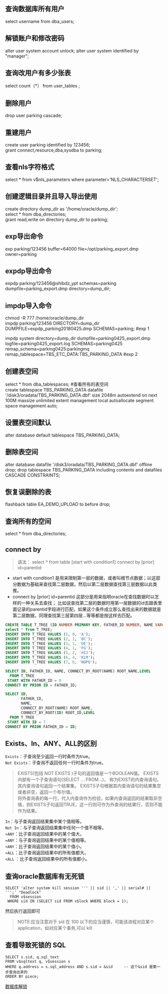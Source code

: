 ## 查询数据库所有用户
select username from dba_users; 

## 解锁账户和修改密码
alter user system account unlock;
alter user system identified by "manager";

## 查询改用户有多少张表
select count（*） from user_tables ;

## 删除用户
drop user parking cascade;

## 重建用户
create user parking identified by 123456;   
grant connect,resource,dba,sysdba to parking;

## 查看nls字符格式
select * from v$nls_parameters where parameter='NLS_CHARACTERSET';

## 创建逻辑目录并且导入导出使用
create directory dump_dir as '/home/oracle/dump_dir';   
select * from dba_directories;   
grant read,write on directory dump_dir to parking;   

## exp导出命令
exp parking/123456 buffer=64000 file=/opt/parking_export.dmp owner=parking

## expdp导出命令
expdp parking/123456@shibdz_ypt schemas=parking dumpfile=parking_export.dmp  directory=dump_dir;

## impdp导入命令
chmod -R 777 /home/oracle/dump_dir   
impdp parking/123456 DIRECTORY=dump_dir DUMPFILE=expdp_parking20180425.dmp  SCHEMAS=parking;  #exp 1

impdp system directory=dump_dir  dumpfile=parking0425_export.dmp logfile=parking0425_export.log SCHEMAS=parking0425 remap_schema=parking0425:parkingmq remap_tablespace=TBS_ETC_DATA:TBS_PARKING_DATA #exp 2

## 创建表空间
select * from dba_tablespaces;       #查看所有的表空间   
create tablespace TBS_PARKING_DATA datafile '/disk3/oradata/TBS_PARKING_DATA.dbf' size 2048m autoextend on next 100M maxsize unlimited  extent management local autoallocate segment space management auto;

## 设置表空间默认
alter database default tablespace TBS_PARKING_DATA;

## 删除表空间
alter database datafile '/disk3/oradata/TBS_PARKING_DATA.dbf' offline drop;
drop tablespace TBS_PARKING_DATA including contents and datafiles CASCADE CONSTRAINTS;

## 恢复误删除的表
flashback table EA_DEMO_UPLOAD to before drop;

## 查询所有的空间
select * from dba_directories;

## connect by
> 语法：    select * from table [start with condition1]   connect by [prior] id=parentid
- start with condition1 是用来限制第一层的数据，或者叫根节点数据；以这部分数据为基础来查找第二层数据，然后以第二层数据查找第三层数据以此类推。
- connect by [prior] id=parentid 这部分是用来指明oracle在查找数据时以怎样的一种关系去查找；
比如说查找第二层的数据时用第一层数据的id去跟表里面记录的parentid字段进行匹配，如果这个条件成立那么查找出来的数据就是第二层数据，同理查找第三层第四层…等等都是按这样去匹配。
```sql
CREATE TABLE T_TREE (ID NUMBER PRIMARY KEY, FATHER_ID NUMBER, NAME VARCHAR2(30));  
select * from T_TREE;
INSERT INTO T_TREE VALUES (1, 0, 'A');
INSERT INTO T_TREE VALUES (2, 1, 'BC');
INSERT INTO T_TREE VALUES (3, 1, 'DE');
INSERT INTO T_TREE VALUES (4, 1, 'FG');
INSERT INTO T_TREE VALUES (5, 2, 'HIJ');
INSERT INTO T_TREE VALUES (6, 4, 'KLM');
INSERT INTO T_TREE VALUES (7, 6, 'NOPQ');

SELECT ID, FATHER_ID, NAME, CONNECT_BY_ROOT(NAME) ROOT_NAME,LEVEL
  FROM T_TREE
 START WITH FATHER_ID = 0
CONNECT BY PRIOR ID = FATHER_ID;

SELECT ID,
       FATHER_ID,
       NAME,
       CONNECT_BY_ROOT(NAME) ROOT_NAME,
       CONNECT_BY_ROOT(ID) ROOT_ID,LEVEL
  FROM T_TREE
 START WITH ID = 7
CONNECT BY PRIOR FATHER_ID = ID;
```

## Exists、In、ANY、ALL的区别
`Exists`：子查询至少返回一行时条件为true。    
`Not Exists`：子查询不返回任何一行时条件为true。    
> EXISTS(包括 NOT EXISTS )子句的返回值是一个BOOLEAN值。 EXISTS内部有一个子查询语句(SELECT ... FROM...)， 称为EXIST的内查询语句。其内查询语句返回一个结果集。 
EXISTS子句根据其内查询语句的结果集空或者非空，返回一个布尔值。    
将外查询表的每一行，代入内查询作为检验，如果内查询返回的结果取非空值，则EXISTS子句返回TRUE，这一行则可作为外查询的结果行，否则不能作为结果。

`In`：与子查询返回结果集中某个值相等。    
`Not In`：与子查询返回结果集中任何一个值不相等。    
`>ANY`：比子查询返回结果中的某个值大。     
`=ANY`：与子查询返回结果中的某个值相等。    
`<ANY`：比子查询返回结果中的某个值小。     
`>ALL`：比子查询返回结果中的所有值都大。     
`<ALL` ：比子查询返回结果中的所有值都小。       

## 查询oracle数据库有无死锁
```oracle
SELECT 'alter system kill session ''' || sid || ',' || serial# || ''';' "Deadlock"
  FROM v$session
 WHERE sid IN (SELECT sid FROM v$lock WHERE block = 1);
```
然后执行返回即可
> NOTE:应当注意对于 sid 在 100 以下的应当谨慎，可能该进程对应某个application，如对应某个事务,可以 kill

## 查看导致死锁的 SQL
```oracle
SELECT s.sid, q.sql_text
FROM v$sqltext q, v$session s
WHERE q.address = s.sql_address AND s.sid = &sid     -- 这个&sid 是第一步查询出来的
ORDER BY piece;
```


[数据库解锁](https://www.cnblogs.com/zhoading/p/8547320.html)

